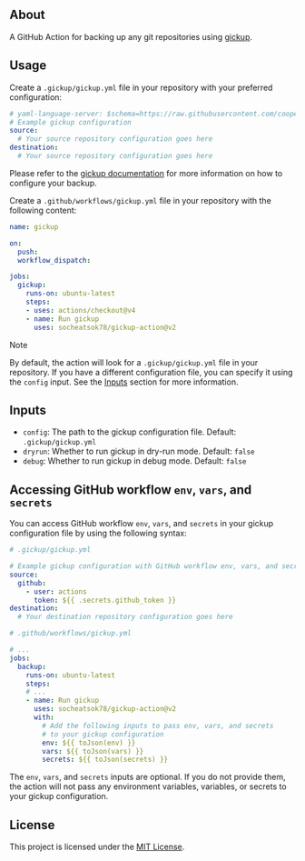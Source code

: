 ## About
A GitHub Action for backing up any git repositories using [gickup](https://github.com/cooperspencer/gickup).

## Usage
Create a `.gickup/gickup.yml` file in your repository with your preferred configuration:

```yml
# yaml-language-server: $schema=https://raw.githubusercontent.com/cooperspencer/gickup/refs/heads/main/gickup_spec.json
# Example gickup configuration
source:
  # Your source repository configuration goes here
destination:
  # Your source repository configuration goes here
```

Please refer to the [gickup documentation](https://cooperspencer.github.io/gickup-documentation/category/configuration) for more information on how to configure your backup.

Create a `.github/workflows/gickup.yml` file in your repository with the following content:
```yml
name: gickup

on:
  push:
  workflow_dispatch:

jobs:
  gickup:
    runs-on: ubuntu-latest
    steps:
    - uses: actions/checkout@v4
    - name: Run gickup
      uses: socheatsok78/gickup-action@v2
```

> [!NOTE]
> By default, the action will look for a `.gickup/gickup.yml` file in your repository. If you have a different configuration file, you can specify it using the `config` input. See the [Inputs](#inputs) section for more information.

## Inputs

- `config`: The path to the gickup configuration file. Default: `.gickup/gickup.yml`
- `dryrun`: Whether to run gickup in dry-run mode. Default: `false`
- `debug`: Whether to run gickup in debug mode. Default: `false`

## Accessing GitHub workflow `env`, `vars`, and `secrets`

You can access GitHub workflow `env`, `vars`, and `secrets` in your gickup configuration file by using the following syntax:

```yaml
# .gickup/gickup.yml

# Example gickup configuration with GitHub workflow env, vars, and secrets
source:
  github:
    - user: actions
      token: ${{ .secrets.github_token }}
destination:
  # Your destination repository configuration goes here
```

```yml
# .github/workflows/gickup.yml

# ...
jobs:
  backup:
    runs-on: ubuntu-latest
    steps:
    # ...
    - name: Run gickup
      uses: socheatsok78/gickup-action@v2
      with:
        # Add the following inputs to pass env, vars, and secrets
        # to your gickup configuration
        env: ${{ toJson(env) }}
        vars: ${{ toJson(vars) }}
        secrets: ${{ toJson(secrets) }}
```

The `env`, `vars`, and `secrets` inputs are optional. If you do not provide them, the action will not pass any environment variables, variables, or secrets to your gickup configuration.

## License
This project is licensed under the [MIT License](LICENSE).
